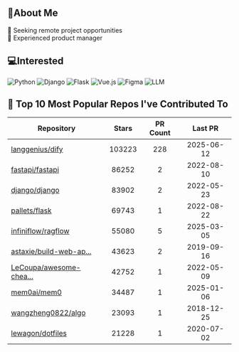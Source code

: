 ## 💫About Me 
👯 Seeking remote project opportunities   
🌱 Experienced product manager

## 💻Interested
![Python](https://img.shields.io/badge/python-3670A0?style=for-the-badge&logo=python&logoColor=ffdd54) ![Django](https://img.shields.io/badge/django-%23092E20.svg?style=for-the-badge&logo=django&logoColor=white) ![Flask](https://img.shields.io/badge/flask-%23000.svg?style=for-the-badge&logo=flask&logoColor=white) ![Vue.js](https://img.shields.io/badge/vuejs-%2335495e.svg?style=for-the-badge&logo=vuedotjs&logoColor=%234FC08D)  ![Figma](https://img.shields.io/badge/figma-%23F24E1E.svg?style=for-the-badge&logo=figma&logoColor=white) ![LLM](https://img.shields.io/badge/LLM-%23412991.svg?style=for-the-badge&logo=openai&logoColor=white)

## 🌟 Top 10 Most Popular Repos I've Contributed To

| Repository | Stars | PR Count | Last PR |
|-----|:---:|:---:|:---:|
| [langgenius/dify](https://github.com/langgenius/dify) | 103223 | 228 | 2025-06-12 |
| [fastapi/fastapi](https://github.com/fastapi/fastapi) | 86252 | 2 | 2022-08-10 |
| [django/django](https://github.com/django/django) | 83902 | 2 | 2022-05-23 |
| [pallets/flask](https://github.com/pallets/flask) | 69743 | 1 | 2022-08-22 |
| [infiniflow/ragflow](https://github.com/infiniflow/ragflow) | 55080 | 5 | 2025-03-05 |
| [astaxie/build-web-ap...](https://github.com/astaxie/build-web-application-with-golang) | 43623 | 2 | 2019-09-16 |
| [LeCoupa/awesome-chea...](https://github.com/LeCoupa/awesome-cheatsheets) | 42752 | 1 | 2022-05-09 |
| [mem0ai/mem0](https://github.com/mem0ai/mem0) | 34487 | 1 | 2025-01-06 |
| [wangzheng0822/algo](https://github.com/wangzheng0822/algo) | 23093 | 1 | 2018-12-25 |
| [lewagon/dotfiles](https://github.com/lewagon/dotfiles) | 21228 | 1 | 2020-07-02 |


